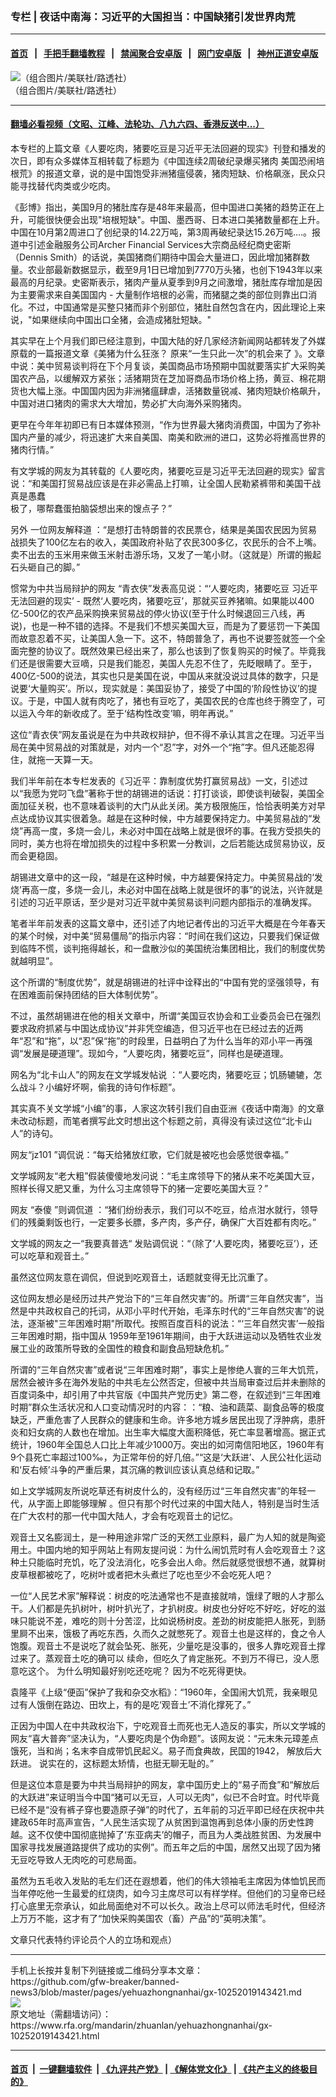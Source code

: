 ### 专栏 | 夜话中南海：习近平的大国担当：中国缺猪引发世界肉荒
------------------------

#### [首页](https://github.com/gfw-breaker/banned-news3/blob/master/README.md) &nbsp;&nbsp;|&nbsp;&nbsp; [手把手翻墙教程](https://github.com/gfw-breaker/guides/wiki) &nbsp;&nbsp;|&nbsp;&nbsp; [禁闻聚合安卓版](https://github.com/gfw-breaker/bn-android) &nbsp;&nbsp;|&nbsp;&nbsp; [网门安卓版](https://github.com/oGate2/oGate) &nbsp;&nbsp;|&nbsp;&nbsp; [神州正道安卓版](https://github.com/SzzdOgate/update) 



<div id="headerimg">
 <img alt="（组合图片/美联社/路透社）" src="https://www.rfa.org/mandarin/zhuanlan/yehuazhongnanhai/gx-10252019143421.html/7DCBF30A-AEB9-483B-8405-C1B7E6A04F77_cx0_cy10_cw0_w1023_r1_s.jpg/@@images/2c1e028f-28b6-47d6-9efb-a6a6b4d74672.jpeg" title="（组合图片/美联社/路透社）"/>
 <div id="headerimgcontents">
  <div id="headerimgcaption">
   <span>
    （组合图片/美联社/路透社）
   </span>
   <!-- zoomattribute -->
  </div>
  <!-- headerimgcaption -->
 </div>
 <!-- headerimagecontents -->
</div>

<hr/>


#### [翻墙必看视频（文昭、江峰、法轮功、八九六四、香港反送中...）](https://github.com/gfw-breaker/banned-news3/blob/master/pages/links.md)

<div id="storytext">
 <div>
  <div class="slot_header">
  </div>
 </div>
 <p>
  本专栏的上篇文章《人要吃肉，猪要吃豆是习近平无法回避的现实》刊登和播发的次日，即有众多媒体互相转载了标题为《中国连续2周破纪录爆买猪肉 美国恐闹培根荒》的报道文章，说的是中国饱受非洲猪瘟侵袭，猪肉短缺、价格飙涨，民众只能寻找替代肉类或少吃肉。
 </p>
 <p>
  《彭博》指出，美国9月的猪肚库存是48年来最高，但中国进口美猪的趋势正在上升，可能很快便会出现"培根短缺"。中国、墨西哥、日本进口美猪数量都在上升。中国在10月第2周进口了创纪录的14.22万吨，第3周再破纪录达15.26万吨….。报道中引述金融服务公司Archer Financial Services大宗商品经纪商史密斯（Dennis Smith）的话说，美国猪商们期待中国会大量进口，因此增加猪群数量。农业部最新数据显示，截至9月1日已增加到7770万头猪，也创下1943年以来最高的月纪录。史密斯表示，猪肉产量从夏季到9月之间激增，猪肚库存增加是因为主要需求来自美国国内 - 大量制作培根的必需，而猪腿之类的部位则靠出口消化。不过，中国通常是买整只猪而非个别部位，猪肚自然包含在内，因此理论上来说，"如果继续向中国出口全猪，会造成猪肚短缺。"
 </p>
 <p>
  其实早在上个月我们即已经注意到，中国大陆的好几家经济新闻网站都转发了外媒原载的一篇报道文章《美猪为什么狂涨？ 原来“一生只此一次”的机会来了 》。文章中说：美中贸易谈判将在下个月复谈，美国商品市场预期中国就要落实扩大采购美国农产品，以缓解双方紧张；活猪期货在芝加哥商品市场价格上扬，黄豆、棉花期货也大幅上涨。中国国内因为非洲猪瘟肆虐，活猪数量锐减、猪肉短缺价格飙升，中国对进口猪肉的需求大大增加，势必扩大向海外采购猪肉。
 </p>
 <p>
  更早在今年年初即已有日本媒体预测，“作为世界最大猪肉消费国，中国为了弥补国内产量的减少，将迅速扩大来自美国、南美和欧洲的进口，这势必将推高世界的猪肉行情。”
 </p>
 <p>
  有文学城的网友为其转载的《人要吃肉，猪要吃豆是习近平无法回避的现实》留言说：“和美国打贸易战应该是在非必需品上打嘛，让全国人民勒紧裤带和美国干战真是愚蠢
  <br/>
  极了，哪帮蠢蛋拍脑袋想出来的馊点子？”
 </p>
 <p>
  另外 一位网友解释道 ：“是想打击特朗普的农民票仓，结果是美国农民因为贸易战损失了100亿左右的收入，美国政府补贴了农民300多亿，农民乐的合不上嘴。卖不出去的玉米用来做玉米射击游乐场，又发了一笔小财。（这就是）所谓的搬起石头砸自己的脚。”
 </p>
 <p>
  惯常为中共当局辩护的网友 “青衣侠”发表高见说：“‘人要吃肉，猪要吃豆 习近平无法回避的现实’ - 既然‘人要吃肉，猪要吃豆’，那就买豆养猪嘛。如果能以400亿-500亿的农产品采购换来贸易战的停火协议(至于什么时候退回三八线，再说)，也是一种不错的选择。不是我们不想买美国大豆，而是为了要惩罚一下美国而故意忍着不买，让美国人急一下。这不，特朗普急了，再也不说要签就签一个全面完整的协议了。既然效果已经出来了，那么也该到了恢复购买的时候了。毕竟我们还是很需要大豆嘀，只是我们能忍，美国人先忍不住了，先眨眼睛了。至于，400亿-500的说法，其实也只是美国在说，中国从来就没说过具体的数字，只是说要‘大量购买’。所以，现实就是：美国妥协了，接受了中国的‘阶段性协议’的提议。于是，中国人就有肉吃了，猪也有豆吃了，美国农民的仓库也终于腾空了，可以运入今年的新收成了。至于‘结构性改变’嘛，明年再说。”
 </p>
 <p>
  这位“青衣侠”网友虽说是在为中共政权辩护，但不得不承认其言之在理。习近平当局在美中贸易战的对策就是，对内一个“忍”字，对外一个“拖”字。但凡还能忍得住，就拖一天算一天。
 </p>
 <p>
  我们半年前在本专栏发表的《习近平：靠制度优势打赢贸易战》一文，引述过以“我愿为党叼飞盘”著称于世的胡锡进的话说：打打谈谈，即使谈判破裂，美国全面加征关税，也不意味着谈判的大门从此关闭。美方极限施压，恰恰表明美方对早点达成协议其实很着急。越是在这种时候，中方越要保持定力。中美贸易战的“发烧”再高一度，多烧一会儿，未必对中国在战略上就是很坏的事。在我方受损失的同时，美方也将在增加损失的过程中多积累一分教训，之后若能达成贸易协议，反而会更稳固。
 </p>
 <p>
  胡锡进文章中的这一段，“越是在这种时候，中方越要保持定力。中美贸易战的‘发烧’再高一度，多烧一会儿，未必对中国在战略上就是很坏的事”的说法，兴许就是引述的习近平原话，至少是对习近平就中美贸易谈判问题内部指示的准确发挥。
 </p>
 <p>
  笔者半年前发表的这篇文章中，还引述了内地记者传出的习近平大概是在今年春天的某个时候，对中美“贸易僵局”的指示内容：“时间在我们这边，只要我们保证做到临阵不慌，谈判拖得越长，和一盘散沙似的美国统治集团相比，我们的制度优势就越明显”。
 </p>
 <p>
  这个所谓的“制度优势”，就是胡锡进的社评中诠释出的“中国有党的坚强领导，有在困难面前保持团结的巨大体制优势”。
 </p>
 <p>
  不过，虽然胡锡进在他的相关文章中，所谓“美国豆农协会和工业委员会已在强烈要求政府抓紧与中国达成协议”并非凭空编造，但习近平也在已经过去的近两年“忍”和“拖”，以“忍”保“拖”的时段里，日益明白了为什么当年的邓小平一再强调“发展是硬道理”。现如今，“人要吃肉，猪要吃豆”，同样也是硬道理。
 </p>
 <p>
  网名为“北卡山人”的网友在文学城发帖说 ：“人要吃肉，猪要吃豆；饥肠辘辘，怎么战斗？小编好坏啊，偷我的诗句作标题”。
 </p>
 <p>
  其实真不关文学城“小编”的事，人家这次转引我们自由亚洲《夜话中南海》的文章未改动标题，而笔者撰写此文时想出这个标题之前，真得没有读过这位“北卡山人”的诗句。
 </p>
 <p>
  网友“jz101 ”调侃说：“每天给猪放红歌，它们就是被吃也会感觉很幸福。”
 </p>
 <p>
  文学城网友“老大粗”假装傻傻地发问说：“毛主席领导下的猪从来不吃美国大豆，照样长得又肥又重，为什么习主席领导下的猪一定要吃美国大豆？”
 </p>
 <p>
  网友 “泰傻 ”则调侃道 ：“猪们纷纷表示，我们可以不吃豆，给点泔水就行，领导们的残羹剩饭也行，一定要多长膘，多产肉，多产仔，确保广大百姓都有肉吃。”
 </p>
 <p>
  文学城的网友之一“我要真普选“ 发贴调侃说：“（除了‘人要吃肉，猪要吃豆’），还可以吃草和观音土。”
 </p>
 <p>
  虽然这位网友意在调侃，但说到吃观音土，话题就变得无比沉重了。
 </p>
 <p>
  这位网友想必是经历过共产党治下的“三年自然灾害”的。所谓“三年自然灾害”，当然是中共政权自己的托词，从邓小平时代开始，毛泽东时代的“三年自然灾害”的说法，逐渐被"三年困难时期"所取代。按照百度百科的说法：“‘三年自然灾害’一般指三年困难时期，指中国从 1959年至1961年期间，由于大跃进运动以及牺牲农业发展工业的政策所导致的全国性的粮食和副食品短缺危机。”
 </p>
 <p>
  所谓的“三年自然灾害”或者说“三年困难时期”，事实上是惨绝人寰的三年大饥荒，居然会被许多在海外发贴的中共毛左公然否定，但被中共当局审查过后并未删除的百度词条中，却引用了中共官版《中国共产党历史》第二卷，在叙述到“三年困难时期”群众生活状况和人口变动情况时的内容：：“粮、油和蔬菜、副食品等的极度缺乏，严重危害了人民群众的健康和生命。许多地方城乡居民出现了浮肿病，患肝炎和妇女病的人数也在增加。出生率大幅度大面积降低，死亡率显著增高。据正式统计，1960年全国总人口比上年减少1000万。突出的如河南信阳地区，1960年有9个县死亡率超过100‰，为正常年份的好几倍。”“这是‘大跃进’、人民公社化运动和‘反右倾’斗争的严重后果，其沉痛的教训应该认真总结和记取。”
 </p>
 <p>
  如上文学城网友所说吃草还有树皮什么的，没有经历过“三年自然灾害”的年轻一代，从字面上即能够理解 。但只有那个时代过来的中国大陆人，特别是当时生活在广大农村的那一代中国大陆人，才会有吃观音土的记忆。
 </p>
 <p>
  观音土又名膨润土，是一种用途非常广泛的天然工业原料，最广为人知的就是陶瓷用土。中国内地的知乎网站上有网友提问说：为什么闹饥荒时有人会吃观音土？这种土只能临时充饥，吃了没法消化，吃多会出人命。然后就感觉很想不通，就算树皮草根都被吃了，吃树叶或者把木头煮烂了吃也至少不会吃死人吧？
 </p>
 <p>
  一位“人民艺术家”解释说：树皮的吃法通常也不是直接就啃，饿绿了眼的人才那么干。人们都是先扒树叶，树叶扒光了，才扒树皮。树皮也分好吃不好吃，好吃的滋味只能说不差，难吃的则十分苦涩，比如说杨树皮。差劲的树皮能把人胀死，到肠里屙不出来，饿极了再吃东西，久而久之就憋死了。观音土也是这样的，食之令人饱腹。观音土不是说吃了就会坠死、胀死，少量吃是没事的，很多人靠吃观音土撑过来了。蒸观音土吃的确可以 续命，但吃久了肯定胀死。不到万不得已，没人愿意吃这个。 为什么明知最好别吃还吃呢？ 因为不吃死得更快。
 </p>
 <p>
  袁隆平《上级“便函”保护了我和杂交水稻》：“1960年，全国闹大饥荒，我亲眼见过有人饿倒在路边、田坎上，有的是吃‘观音土’不消化撑死了。”
 </p>
 <p>
  正因为中国人在中共政权治下，宁吃观音土而死也无人造反的事实，所以文学城的网友“喜大普奔”坚决认为，“人要吃肉是个伪命题”。该网友说：“元末朱元璋差点饿死，当和尚；名末李自成带饥民起义。易子而食典故，民国的1942， 解放后大跃进。 说实在的，这标题太矫情，也挺无聊无耻的。”
 </p>
 <p>
  但是这位本意是要为中共当局辩护的网友，拿中国历史上的“易子而食”和“解放后的大跃进”来证明当今中国“猪可以无豆，人可以无肉”，似已不合时宜。时代毕竟已经不是“没有裤子穿也要造原子弹”的时代了，五年前的习近平即已经在庆祝中共建政65年时高声宣告，“人民生活实现了从贫困到温饱再到总体小康的历史性跨越。这不仅使中国彻底抛掉了‘东亚病夫’的帽子，而且为人类战胜贫困、为发展中国家寻找发展道路提供了成功的实例”。而五年之后的中国，居然又出现了因为猪无豆吃导致人无肉吃的可悲局面。
 </p>
 <p>
  虽然为五毛收入发贴的毛左们还在遐想着，他们的伟大领袖毛主席因为体恤饥民而当年停吃他一生最爱的红烧肉，如今习主席尽可以有样学样。但他们的习皇帝已经打心底里无奈承认，如此局面绝对不可以长久。政治上尽可以师法毛时代，但经济上万万不能，这才有了“加快采购美国农（畜）产品”的“英明决策”。
 </p>
 <p>
 </p>
 <p>
  文章只代表特约评论员个人的立场和观点）
 </p>
</div>

<hr/>
手机上长按并复制下列链接或二维码分享本文章：<br/>
https://github.com/gfw-breaker/banned-news3/blob/master/pages/yehuazhongnanhai/gx-10252019143421.md <br/>
<a href='https://github.com/gfw-breaker/banned-news3/blob/master/pages/yehuazhongnanhai/gx-10252019143421.md'><img src='https://github.com/gfw-breaker/banned-news3/blob/master/pages/yehuazhongnanhai/gx-10252019143421.md.png'/></a> <br/>
原文地址（需翻墙访问）：https://www.rfa.org/mandarin/zhuanlan/yehuazhongnanhai/gx-10252019143421.html


------------------------
#### [首页](https://github.com/gfw-breaker/banned-news3/blob/master/README.md) &nbsp;|&nbsp; [一键翻墙软件](https://github.com/gfw-breaker/nogfw/blob/master/README.md) &nbsp;| [《九评共产党》](https://github.com/gfw-breaker/9ping.md/blob/master/README.md#九评之一评共产党是什么) | [《解体党文化》](https://github.com/gfw-breaker/jtdwh.md/blob/master/README.md) | [《共产主义的终极目的》](https://github.com/gfw-breaker/gczydzjmd.md/blob/master/README.md)


<img src='http://gfw-breaker.win/banned-news3/pages/yehuazhongnanhai/gx-10252019143421.md' width='0px' height='0px'/>
